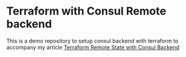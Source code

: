 # Terraform with Consul Remote backend

This is a demo repository to setup consul backend with terraform to accompany my article [Terraform Remote State with Consul Backend](https://blog.codeship.com/terraform-remote-state-with-consul-backend/)







